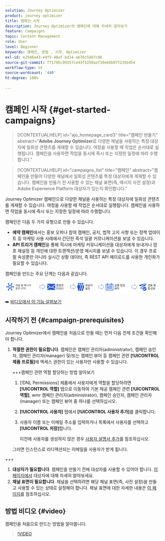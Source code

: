 ```yaml
---
solution: Journey Optimizer
product: journey optimizer
title: 캠페인 시작
description: Journey Optimizer의 캠페인에 대해 자세히 알아보기
feature: Campaigns
topic: Content Management
role: User
level: Beginner
keywords: 캠페인, 방법 , 시작, Optimizer
exl-id: e2506a43-e4f5-48af-bd14-ab76c54b7c90
source-git-commit: f71795c99157ce43f5250aaf10eb0b97f235b454
workflow-type: ht
source-wordcount: '440'
ht-degree: 100%

---
```


# 캠페인 시작 {#get-started-campaigns}

>[!CONTEXTUALHELP]
>id="ajo_homepage_card3"
>title="캠페인 만들기"
>abstract="**Adobe Journey Optimizer**&#x200B;로 다양한 채널을 사용하는 특정 대상자에 일회성 콘텐츠를 게재할 수 있습니다. 여정을 사용할 때 작업은 순서대로 실행됩니다. 캠페인을 사용하면 작업을 동시에 즉시 또는 지정한 일정에 따라 수행합니다."


>[!CONTEXTUALHELP]
>id="campaigns_list"
>title="캠페인"
>abstract="캠페인을 만들어 다양한 채널에서 일회성 콘텐츠를 특정 대상자에게 게재할 수 있습니다. 캠페인을 만들기 전 사용할 수 있는 채널 표면(즉, 메시지 사전 설정)과 Adobe Experience Platform 대상자가 있는지 확인합니다."

Journey Optimizer 캠페인으로 다양한 채널을 사용하는 특정 대상자에 일회성 콘텐츠를 게재할 수 있습니다. 여정을 사용할 때 작업은 순서대로 실행됩니다. 캠페인을 사용하면 작업을 동시에 즉시 또는 지정한 일정에 따라 수행합니다.

캠페인은 다음 두 가지 유형으로 만들 수 있습니다.

* **예약 캠페인**&#x200B;에서는 홍보 오퍼나 참여 캠페인, 공지, 법적 고지 사항 또는 정책 업데이트 등 마케팅 사용 사례에서 간단한 즉석 일괄 커뮤니케이션을 보낼 수 있습니다.
* **API 트리거 캠페인**&#x200B;을 통해 적시에 마케팅 커뮤니케이션을 대상자에게 보내거나 암호 재설정 등 개인에 대한 트랜잭션/운영 메시지를 보낼 수 있습니다. 이 경우 프로필 속성뿐만 아니라 실시간 상황 데이터, 즉 REST API 페이로드를 사용한 개인화가 필요할 수 있습니다.

캠페인을 만드는 주요 단계는 다음과 같습니다.

![](assets/create-campaign-process.png)

➡️ [비디오에서 이 기능 살펴보기](#video)

## 시작하기 전 {#campaign-prerequisites}

Journey Optimizer에서 캠페인을 처음으로 만들 때는 먼저 다음 전제 조건을 확인해야 합니다.

1. **적절한 권한이 필요합니다**. 캠페인은 캠페인 관리자(administrator), 캠페인 승인자, 캠페인 관리자(manager) 및/또는 캠페인 뷰어 등 캠페인 관련 **[!UICONTROL 제품 프로필]**&#x200B;에 액세스 권한이 있는 사용자만 사용할 수 있습니다.

   +++캠페인 관련 역할 할당하는 방법 알아보기

   1. [!DNL Permissions] 제품에서 사용자에게 역할을 할당하려면 **[!UICONTROL 역할]** 탭으로 이동하여 기본 제공 캠페인 관련 **[!UICONTROL 역할]**, wmr 캠페인 관리자(administrator), 캠페인 승인자, 캠페인 관리자(manager) 또는 캠페인 뷰어 중 하나를 선택하십시오.

   1.  **[!UICONTROL 사용자]** 탭에서 **[!UICONTROL 사용자 추가]**&#x200B;를 클릭합니다.

   1. 사용자 이름 또는 이메일 주소를 입력하거나 목록에서 사용자를 선택하고 **[!UICONTROL 저장]**&#x200B;합니다.

      이전에 사용자를 생성하지 않은 경우 [사용자 설명서 추가](https://experienceleague.adobe.com/ko/docs/experience-platform/access-control/ui/users)를 참조하십시오.

   그러면 인스턴스로 리디렉션되는 이메일을 사용자가 받게 됩니다.

+++

1. **대상자가 필요합니다**. 캠페인을 만들기 전에 대상자를 사용할 수 있어야 합니다. [이 페이지에서](../audience/about-audiences.md) 대상자에 대해 자세히 알아보세요.
1. **채널 표면이 필요합니다**. 채널을 선택하려면 해당 채널 표면(즉, 사전 설정)을 만들고 사용할 수 있는 상태로 설정해야 합니다. 채널 표면에 대한 자세한 내용은 [이 페이지](../configuration/channel-surfaces.md)를 참조하십시오.

## 방법 비디오 {#video}

캠페인을 처음으로 만드는 방법을 알아봅니다.

>[!VIDEO](https://video.tv.adobe.com/v/346680?quality=12)

